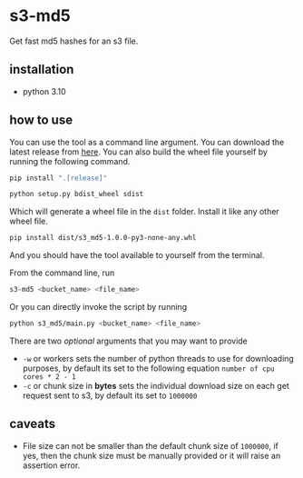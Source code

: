 # s3-md5

Get fast md5 hashes for an s3 file.

## installation

-   python 3.10

## how to use

You can use the tool as a command line argument. You can download the latest release from [here](https://github.com/sakibstark11/s3-md5-python/releases). You can also build the wheel file yourself by running the following command.

```sh
pip install ".[release]"
```

```sh
python setup.py bdist_wheel sdist
```

Which will generate a wheel file in the `dist` folder. Install it like any other wheel file.

```sh
pip install dist/s3_md5-1.0.0-py3-none-any.whl
```

And you should have the tool available to yourself from the terminal.

From the command line, run

```sh
s3-md5 <bucket_name> <file_name>
```

Or you can directly invoke the script by running

```sh
python s3_md5/main.py <bucket_name> <file_name>
```

There are two _optional_ arguments that you may want to provide

-   `-w` or workers sets the number of python threads to use for downloading purposes, by default its set to the following equation `number of cpu cores * 2 - 1`
-   `-c` or chunk size in **bytes** sets the individual download size on each get request sent to s3, by default its set to `1000000`

## caveats

-   File size can not be smaller than the default chunk size of `1000000`, if yes, then the chunk size must be manually provided or it will raise an assertion error.
